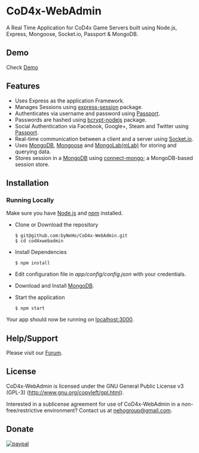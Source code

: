 # CoD4x-WebAdmin

A Real Time Application for CoD4x Game Servers built using Node.js, Express, Mongoose, Socket.io, Passport & MongoDB.

## Demo
Check [Demo](https://www.cirkus-serveri.com)

## Features

+ Uses Express as the application Framework.
+ Manages Sessions using [express-session](https://github.com/expressjs/session) package.
+ Authenticates via username and password using [Passport](https://github.com/jaredhanson/passport).
+ Passwords are hashed using [bcrypt-nodejs](https://github.com/shaneGirish/bcrypt-nodejs) package.
+ Social Authentication via Facebook, Google+, Steam and Twitter using [Passport](https://github.com/jaredhanson/passport).
+ Real-time communication between a client and a server using [Socket.io](https://github.com/socketio/socket.io).
+ Uses [MongoDB](https://github.com/mongodb/mongo), [Mongoose](https://github.com/Automattic/mongoose) and [MongoLab(mLab)](https://mlab.com/) for storing and querying data.
+ Stores session in a [MongoDB](https://github.com/mongodb/mongo) using [connect-mongo](https://github.com/kcbanner/connect-mongo); a MongoDB-based session store.


## Installation
### Running Locally
Make sure you have [Node.js](https://nodejs.org) and [npm](https://www.npmjs.com) installed.

+ Clone or Download the repository


	```
	$ git@github.com:byNeHo/CoD4x-WebAdmin.git
	$ cd cod4xwebadmin
	```

+ Install Dependencies

	```
	$ npm install
	```

+ Edit configuration file in _app/config/config.json_ with your credentials.
+ Download and Install [MongoDB](https://www.mongodb.com).
+ Start the application

	```
	$ npm start
	```

Your app should now be running on [localhost:3000](http://localhost:3000).

## Help/Support
Please visit our [Forum](https://forum.cirkus-serveri.com).


## License
CoD4x-WebAdmin is licensed under the GNU General Public License v3 (GPL-3) (http://www.gnu.org/copyleft/gpl.html).

Interested in a sublicense agreement for use of CoD4x-WebAdmin in a non-free/restrictive environment? Contact us at nehogroup@gmail.com.

## Donate
[![paypal](https://www.paypalobjects.com/en_US/i/btn/btn_donateCC_LG.gif)](https://paypal.me/HorvatN?locale.x=en_US)
